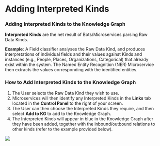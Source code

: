 # Adding Interpreted Kinds

###  Adding Interpreted Kinds to the Knowledge Graph <a id="adding-interpreted-kinds-to-the-knowledge-graph"></a>

**Interpreted Kinds** are the net result of Bots/Microservices parsing Raw Data Kinds.

**Example**: A Field classifier analyses the Raw Data Kind, and produces interpretations of individual fields and their values against Kinds and instances \(e.g., People, Places, Organizations, Categorical\) that already exist within the system. The Named Entity Recognition \(NER\) Microservice then extracts the values corresponding with the identified entities.

### How to Add Interpreted Kinds to the Knowledge Graph <a id="how-to-add-interpreted-kinds-to-the-knowledge-graph"></a>

1. The User selects the Raw Data Kind they wish to use.
2. Microservices will then identify any Interpreted Kinds in the **Links** tab located in the **Control Panel** to the right of your screen.
3. The User can then choose the Interpreted Kinds they require, and then select **Add to KG** to add to the Knowledge Graph.
4. The Interpreted Kinds will appear in blue in the Knowledge Graph after they have been added, together with the inbound/outbound relations to other kinds \(refer to the example provided below\).

![](https://gitbooktrainingmaterials.blob.core.windows.net/images/INTERPRETED%20KINDS.png)

​  


